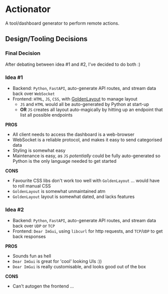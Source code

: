 # Actionator

A tool/dashboard generator to perform remote actions.

## Design/Tooling Decisions

### Final Decision
After debating between idea #1 and #2, I've decided to do both :)

### Idea #1
- Backend: `Python`, `FastAPI`, auto-generate API routes, and stream data back over `WebSocket`
- Frontend: `HTML`, `JS`, `CSS`, with [GoldenLayout](https://golden-layout.com/tutorials/getting-started.html) to manage layout
    - `JS` and `HTML` would all be auto-generated by Python at start-up
    - **OR** `JS` creates all layout auto-magically by hitting up an endpoint that list all possible endpoints


**PROS**
- All client needs to access the dashboard is a web-browser
- WebSocket is a reliable protocol, and makes it easy to send categorised data
- Styling is somewhat easy
- Maintenance is easy, as `JS` *potentially* could be fully auto-generated so Python is the only
  language needed to get started

**CONS**
- Favourite CSS libs don't work too well with `GoldenLayout` ... would have to roll manual CSS
- `GoldenLayout` is somewhat unmaintained atm
- `GoldenLayout` layout is somewhat dated,  and lacks features

### Idea #2
- Backend: `Python`, `FastAPI`, auto-generate API routes, and stream data back over `UDP` or `TCP`
- Frontend: `Dear ImGui`, using `libcurl` for http requests, and `TCP`/`UDP` to get back responses

**PROS**
- Sounds fun as hell
- `Dear ImGui` is great for 'cool' looking UIs :)) 
- `Dear ImGui` is really customisable, and looks good out of the box

**CONS**
- Can't autogen the frontend ...